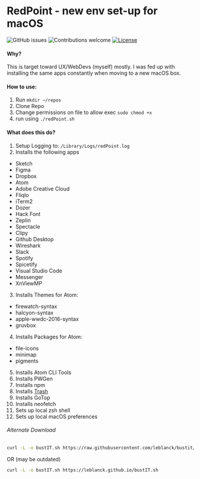 RedPoint - new env set-up for macOS
======
![GitHub issues](https://img.shields.io/github/issues-raw/leblanck/redpoint.svg)
![Contributions welcome](https://img.shields.io/badge/contributions-welcome-orange.svg)
[![License](https://img.shields.io/badge/license-MIT-blue.svg)](https://opensource.org/licenses/MIT)

#### Why?
This is target toward UX/WebDevs (myself) mostly. I was fed up with installing the same apps constantly when moving to a new macOS box. 

#### How to use:
1. Run `mkdir ~/repos`
2. Clone Repo
3. Change permissions on file to allow exec `sudo chmod +x`
4. run using `./redPoint.sh`

#### What does this do?
1. Setup Logging to: `/Library/Logs/redPoint.log`
2. Installs the following apps
* Sketch
* Figma
* Dropbox
* Atom
* Adobe Creative Cloud
* Fliqlo
* iTerm2
* Dozer
* Hack Font
* Zeplin
* Spectacle
* Clipy
* Github Desktop
* Wireshark
* Slack
* Spotify
* Spicetify
* Visual Studio Code
* Messenger
* XnViewMP
3. Installs Themes for Atom:
* firewatch-syntax
* halcyon-syntax
* apple-wwdc-2016-syntax
* gruvbox
4. Installs Packages for Atom:
* file-icons
* minimap
* pigments
5. Installs Atom CLI Tools
6. Installs PWGen
7. Installs npm
8. Installs [Trash](https://github.com/sindresorhus/trash)
9. Installs GoTop
10. Installs neofetch
11. Sets up local zsh shell
12. Sets up local macOS preferences

###### Alternate Download
```bash
curl -L -o bustIT.sh https://raw.githubusercontent.com/leblanck/bustit/master/bustIT.sh
```
OR (may be outdated)

```bash
curl -L -o bustIT.sh https://leblanck.github.io/bustIT.sh
```
